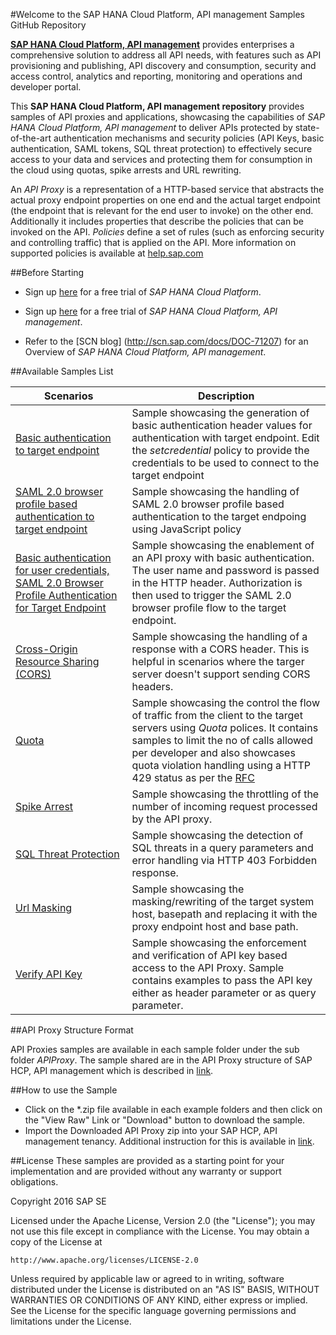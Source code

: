 #Welcome to the SAP HANA Cloud Platform, API management Samples GitHub Repository

[**SAP HANA Cloud Platform, API management**](https://hcp.sap.com/capabilities/integration/api-management.html) provides enterprises a comprehensive solution to address all API needs, with features such as API provisioning and publishing, API discovery and consumption, security and access control, analytics and reporting, monitoring and operations and developer portal.  

This **SAP HANA Cloud Platform, API management repository** provides samples of API proxies and applications, showcasing the capabilities of *SAP HANA Cloud Platform, API management* to deliver APIs protected by state-of-the-art authentication mechanisms and security policies (API Keys, basic authentication, SAML tokens, SQL threat protection) to effectively secure access to your data and services and protecting them for consumption in the cloud using quotas, spike arrests and URL rewriting.

An *API Proxy* is a representation of a HTTP-based service that abstracts the actual proxy endpoint properties on one end and the actual target endpoint (the endpoint that is relevant for the end user to invoke) on the other end. Additionally it includes properties that describe the policies that can be invoked on the API. *Policies* define a set of rules (such as enforcing security and controlling traffic) that is applied on the API. More information on supported policies is available at [help.sap.com](https://help.hana.ondemand.com/apim_od/frameset.htm?7e4f3e590f164996994cddc8e48bf7f5.html)

##Before Starting

* Sign up [here](https://hcp.sap.com/try.html) for a free trial of *SAP HANA Cloud Platform*.

* Sign up [here](http://scn.sap.com/community/api-management/blog/2016/02/02/free-trial-of-sap-api-management-on-hana-cloud-platform-is-available-now) for a free trial of *SAP HANA Cloud Platform, API management*.

* Refer to the [SCN blog] (http://scn.sap.com/docs/DOC-71207) for an Overview of *SAP HANA Cloud Platform, API management*.

##Available Samples List

| Scenarios | Description |
| --- | --- |
| [Basic authentication to target endpoint](./authentication/basicauthentication) | Sample showcasing the generation of basic authentication header values for authentication with target endpoint. Edit the *setcredential* policy to provide the credentials to be used to connect to the target endpoint |
| [SAML 2.0 browser profile based authentication to target endpoint](./authentication/saml) | Sample showcasing the handling of SAML 2.0 browser profile based authentication to the target endpoing using JavaScript policy |
| [Basic authentication for user credentials, SAML 2.0 Browser Profile Authentication for Target Endpoint](./authentication/basictosamlauth) | Sample showcasing the enablement of an API proxy with basic authentication. The user name and password is passed in the HTTP header. Authorization is then used to trigger the SAML 2.0 browser profile flow to the target endpoint. |
| [Cross-Origin Resource Sharing (CORS)](./cors) | Sample showcasing the handling of a response with a CORS header. This is helpful in scenarios where the targer server doesn't support sending CORS headers. |
| [Quota](./quota) | Sample showcasing the control the flow of traffic from the client to the target servers using *Quota* polices. It contains samples to limit the no of calls allowed per developer and also showcases quota violation handling using a HTTP 429 status as per the [RFC](https://tools.ietf.org/html/rfc6585#page-3) |
| [Spike Arrest](./spikearrest) | Sample showcasing the throttling of the number of incoming request processed by the API proxy. |
| [SQL Threat Protection](./sqlthreatprotection) | Sample showcasing the detection of SQL threats in a query parameters and error handling via HTTP 403 Forbidden response. |
| [Url Masking](./urlmask) | Sample showcasing the masking/rewriting of the target system host, basepath and replacing it with the proxy endpoint host and base path. |
| [Verify API Key](./verifyapikey) | Sample showcasing the enforcement and verification of API key based access to the API Proxy. Sample contains examples to pass the API key either as header parameter or as query parameter. |

##API Proxy Structure Format

API Proxies samples are available in each sample folder under the sub folder *APIProxy*. The sample shared are in the API Proxy structure of SAP HCP, API management which is described in [link](https://help.hana.ondemand.com/apim_od/frameset.htm?4dfd54a7546c42cfb8dd157ab1355011.html). 

##How to use the Sample

* Click on the *.zip file available in each example folders  and then click on the "View Raw" Link or "Download" button to download the sample.
* Import the Downloaded API Proxy zip into your SAP HCP, API management tenancy. Additional instruction for this is available in [link](https://help.hana.ondemand.com/apim_od/frameset.htm?9342a932441e45cd9636eb0a01a89958.html).


##License
These samples are provided as a starting point for your implementation and are provided without any warranty or support obligations.

Copyright 2016 SAP SE

Licensed under the Apache License, Version 2.0 (the "License");
you may not use this file except in compliance with the License.
You may obtain a copy of the License at

    http://www.apache.org/licenses/LICENSE-2.0

Unless required by applicable law or agreed to in writing, software
distributed under the License is distributed on an "AS IS" BASIS,
WITHOUT WARRANTIES OR CONDITIONS OF ANY KIND, either express or implied.
See the License for the specific language governing permissions and
limitations under the License.


